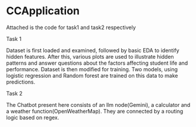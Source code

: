 # CCApplication

Attached is the code for task1 and task2 respectively

Task 1

Dataset is first loaded and examined, followed by basic EDA to identify hidden features. After this, various plots are used to illustrate hidden patterns and answer questions about the factors affecting student life and performance.
Dataset is then modified for training. Two models, using logistic regression and Random forest are trained on this data to make predictions.

Task 2

The Chatbot present here consists of an llm node(Gemini), a calculator and a weather function(OpenWeatherMap). They are connected by a routing logic based on regex.
